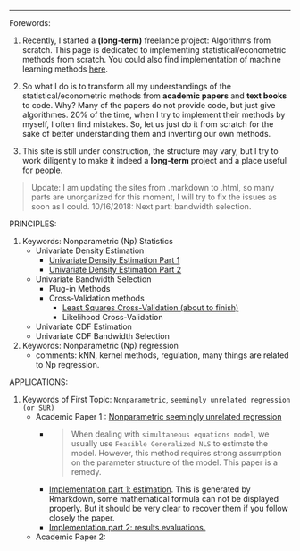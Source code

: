 ***
Forewords:

1. Recently, I started a **(long-term)** freelance project: Algorithms from scratch. This page is dedicated to implementing statistical/econometric methods from scratch. You could also find implementation of machine learning methods [here](https://brbisheng.github.io/algorithms/).

2. So what I do is to transform all my understandings of the statistical/econometric methods from **academic papers** and **text books** to code. Why? Many of the papers do not provide code, but just give algorithmes. 20% of the time, when I try to implement their methods by myself, I often find mistakes. So, let us just do it from scratch for the sake of better understanding them and inventing our own methods.

3. This site is still under construction, the structure may vary, but I try to work diligently to make it indeed a **long-term** project and a place useful for people.  

> Update: I am updating the sites from .markdown to .html, so many parts are unorganized for this moment, I will try to fix the issues as soon as I could.
> 10/16/2018: Next part: bandwidth selection.

PRINCIPLES:
1. Keywords: Nonparametric (Np) Statistics
    - Univariate Density Estimation 
        - [Univariate Density Estimation Part 1](https://htmlpreview.github.io/?https://github.com/brbisheng/Econ-Stat-Methods/blob/master/Nonparametric%20principles/UnivariateDensityEstimation_Part_1.html)
        - [Univariate Density Estimation Part 2](https://htmlpreview.github.io/?https://github.com/brbisheng/Econ-Stat-Methods/blob/master/Nonparametric%20principles/UnivariateDensityEstimation_Part_2.html)
    - Univariate Bandwidth Selection
        - Plug-in Methods
        - Cross-Validation methods
            - [Least Squares Cross-Validation (about to finish)](https://htmlpreview.github.io/?https://github.com/brbisheng/Econ-Stat-Methods/blob/master/Nonparametric%20principles/Univariate_Bandwidth_selection:CrossValidation_Methods_Least_Square_CV.html)
            - Likelihood Cross-Validation
    - Univariate CDF Estimation
    - Univariate CDF Bandwidth Selection
2. Keywords: Nonparametric (Np) regression
    - comments: kNN, kernel methods, regulation, many things are related to Np regression.
    

APPLICATIONS:

1. Keywords of First Topic: `Nonparametric`, `seemingly unrelated regression (or SUR)` 
    - Academic Paper 1 : [Nonparametric seemingly unrelated regression](https://www.sciencedirect.com/science/article/pii/S030440760000018X) 
      * > When dealing with `simultaneous equations model`, we usually use `Feasible Generalized NLS` to estimate the model. However, this method requires strong assumption on the parameter structure of the model. This paper is a remedy.
      * [Implementation part 1: estimation](https://htmlpreview.github.io/?https://github.com/brbisheng/Econ-Stat-Methods/blob/master/Nonparametric/Paper1/np_sur_part_1.html). This is generated by Rmarkdown, some mathematical formula can not be displayed properly. But it should be very clear to recover them if you follow closely the paper.
      * [Implementation part 2: results evaluations.]()
    - Academic Paper 2: 
